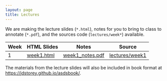 ```yaml
---
layout: page
title: Lectures
---
```


We are making the lecture slides (`*.html`), notes for you to bring to class to annotate (`*.pdf`), and the sources code (`lectures/week*`) available.

Week | HTML Slides | Notes | Source
-----|-------------| ----- | ----------
1 | [week1.html]() | [week1_notes.pdf]() | [lectures/week1]()


The materials from the lecture slides will also be included in book format at https://jdstorey.github.io/asdsbook/.